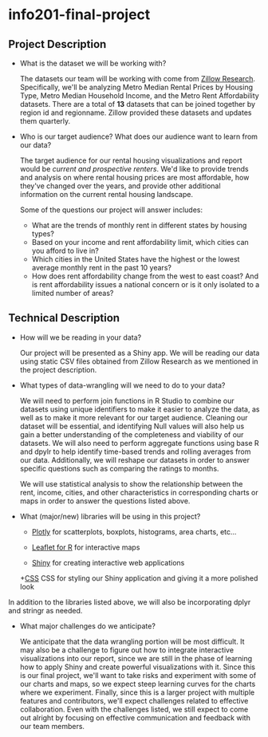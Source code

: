 # info201-final-project
## Project Description
- What is the dataset we will be working with?

  The datasets our team will be working with come from [Zillow Research](https://www.zillow.com/research/data/). Specifically, we'll be analyzing Metro Median Rental Prices by Housing Type, Metro Median Household Income, and the Metro Rent Affordability datasets. There are a total of **13** datasets that can be joined together by region id and regionname. Zillow provided these datasets and updates them quarterly.  

- Who is our target audience? What does our audience want to learn from our data?

  The target audience for our rental housing visualizations and report would be *current and prospective renters*. We'd like to provide trends and analysis on where rental housing prices are most affordable, how they've changed over the years, and provide other additional information on the current rental housing landscape.

  Some of the questions our project will answer includes:

    + What are the trends of monthly rent in different states by housing types?
    + Based on your income and rent affordability limit, which cities can you afford to live in?
    + Which cities in the United States have the highest or the lowest average monthly rent in the past 10 years?
    + How does rent affordability change from the west to east coast? And is rent affordability issues a national concern or is it only isolated to a limited number of areas?

## Technical Description
- How will we be reading in your data?

  Our project will be presented as a Shiny app. We will be reading our data using static CSV files obtained from Zillow Research as we mentioned in the project description.

- What types of data-wrangling will we need to do to your data?

  We will need to perform join functions in R Studio to combine our datasets using unique identifiers to make it easier to analyze the data, as well as to make it more relevant for our target audience. Cleaning our dataset will be essential, and identifying Null values will also help us gain a better understanding of the completeness and viability of our datasets. We will also need to perform aggregate functions using base R and dpylr to help identify time-based trends and rolling averages from our data. Additionally, we will reshape our datasets in order to answer specific questions such as comparing the ratings to months.

  We will use statistical analysis to show the relationship between the rent, income, cities, and other characteristics in corresponding charts or maps in order to answer the questions listed above.

- What (major/new) libraries will be using in this project?

  + [Plotly](https://plot.ly/ggplot2/) for scatterplots, boxplots, histograms, area charts, etc...

  + [Leaflet for R](https://rstudio.github.io/leaflet/) for interactive maps

  + [Shiny](http://shiny.rstudio.com/tutorial/) for creating interactive web applications

  +[CSS](https://shiny.rstudio.com/articles/css.html) CSS for styling our Shiny application and giving it a more polished look

In addition to the libraries listed above, we will also be incorporating dplyr and stringr as needed. 

- What major challenges do we anticipate?

  We anticipate that the data wrangling portion will be most difficult. It may also be a challenge to figure out how to integrate interactive visualizations into our report, since we are still in the phase of learning how to apply Shiny and create powerful visualizations with it. Since this is our final project, we'll want to take risks and experiment with some of our charts and maps, so we expect steep learning curves for the charts where we experiment. Finally, since this is a larger project with multiple features and contributors, we'll expect challenges related to effective collaboration. Even with the challenges listed, we still expect to come out alright by focusing on effective communication and feedback with our team members.    
